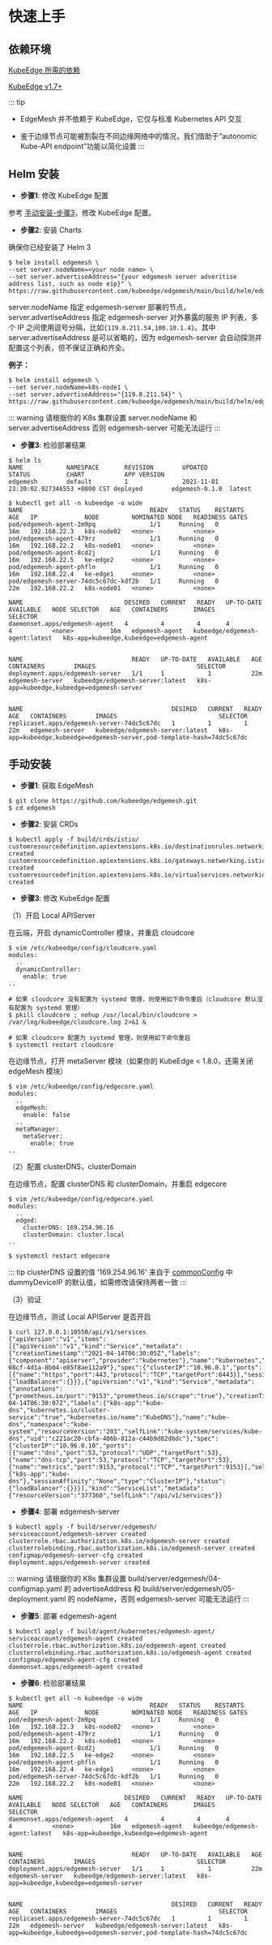 # 快速上手

## 依赖环境

[KubeEdge 所需的依赖](https://kubeedge.io/en/docs/#dependencies)

[KubeEdge v1.7+](https://github.com/kubeedge/kubeedge/releases)

::: tip
- EdgeMesh 并不依赖于 KubeEdge，它仅与标准 Kubernetes API 交互

- 鉴于边缘节点可能被割裂在不同边缘网络中的情况，我们借助于“autonomic Kube-API endpoint”功能以简化设置
:::

## Helm 安装
- **步骤1**: 修改 KubeEdge 配置

参考 [手动安装-步骤3](#step3)，修改 KubeEdge 配置。

- **步骤2**: 安装 Charts

确保你已经安装了 Helm 3

```
$ helm install edgemesh \
--set server.nodeName=<your node name> \
--set server.advertiseAddress="{your edgemesh server adveritise address list, such as node eip}" \
https://raw.githubusercontent.com/kubeedge/edgemesh/main/build/helm/edgemesh.tgz
```

server.nodeName 指定 edgemesh-server 部署的节点，server.advertiseAddress 指定 edgemesh-server 对外暴露的服务 IP 列表，多个 IP 之间使用逗号分隔，比如`{119.8.211.54,100.10.1.4}`。其中 server.advertiseAddress 是可以省略的，因为 edgemesh-server 会自动探测并配置这个列表，但不保证正确和齐全。

**例子：**

```shell
$ helm install edgemesh \
--set server.nodeName=k8s-node1 \
--set server.advertiseAddress="{119.8.211.54}" \
https://raw.githubusercontent.com/kubeedge/edgemesh/main/build/helm/edgemesh.tgz
```

::: warning
请根据你的 K8s 集群设置 server.nodeName 和 server.advertiseAddress 否则 edgemesh-server 可能无法运行
:::

- **步骤3**: 检验部署结果

```shell
$ helm ls
NAME            NAMESPACE       REVISION        UPDATED                                 STATUS          CHART           APP VERSION
edgemesh        default         1               2021-11-01 23:30:02.927346553 +0800 CST deployed        edgemesh-0.1.0  latest
```

```shell
$ kubectl get all -n kubeedge -o wide
NAME                                   READY   STATUS    RESTARTS   AGE   IP             NODE         NOMINATED NODE   READINESS GATES
pod/edgemesh-agent-2m9pq               1/1     Running   0          16m   192.168.22.3   k8s-node02   <none>           <none>
pod/edgemesh-agent-479rz               1/1     Running   0          16m   192.168.22.2   k8s-node01   <none>           <none>
pod/edgemesh-agent-8cd2j               1/1     Running   0          16m   192.168.22.5   ke-edge2     <none>           <none>
pod/edgemesh-agent-phfln               1/1     Running   0          16m   192.168.22.4   ke-edge1     <none>           <none>
pod/edgemesh-server-74dc5c67dc-kdf2b   1/1     Running   0          22m   192.168.22.2   k8s-node01   <none>           <none>

NAME                            DESIRED   CURRENT   READY   UP-TO-DATE   AVAILABLE   NODE SELECTOR   AGE   CONTAINERS       IMAGES                           SELECTOR
daemonset.apps/edgemesh-agent   4         4         4       4            4           <none>          16m   edgemesh-agent   kubeedge/edgemesh-agent:latest   k8s-app=kubeedge,kubeedge=edgemesh-agent


NAME                              READY   UP-TO-DATE   AVAILABLE   AGE   CONTAINERS        IMAGES                            SELECTOR
deployment.apps/edgemesh-server   1/1     1            1           22m   edgemesh-server   kubeedge/edgemesh-server:latest   k8s-app=kubeedge,kubeedge=edgemesh-server


NAME                                         DESIRED   CURRENT   READY   AGE   CONTAINERS        IMAGES                            SELECTOR
replicaset.apps/edgemesh-server-74dc5c67dc   1         1         1       22m   edgemesh-server   kubeedge/edgemesh-server:latest   k8s-app=kubeedge,kubeedge=edgemesh-server,pod-template-hash=74dc5c67dc
```

## 手动安装

- **步骤1**: 获取 EdgeMesh

```shell
$ git clone https://github.com/kubeedge/edgemesh.git
$ cd edgemesh
```

<a name="step3"></a>
- **步骤2**: 安装 CRDs

```shell
$ kubectl apply -f build/crds/istio/
customresourcedefinition.apiextensions.k8s.io/destinationrules.networking.istio.io created
customresourcedefinition.apiextensions.k8s.io/gateways.networking.istio.io created
customresourcedefinition.apiextensions.k8s.io/virtualservices.networking.istio.io created
```

- **步骤3**: 修改 KubeEdge 配置

（1）开启 Local APIServer

在云端，开启 dynamicController 模块，并重启 cloudcore

```shell
$ vim /etc/kubeedge/config/cloudcore.yaml
modules:
  ..
  dynamicController:
    enable: true
..
```

```shell
# 如果 cloudcore 没有配置为 systemd 管理，则使用如下命令重启（cloudcore 默认没有配置为 systemd 管理）
$ pkill cloudcore ; nohup /usr/local/bin/cloudcore > /var/log/kubeedge/cloudcore.log 2>&1 &

# 如果 cloudcore 配置为 systemd 管理，则使用如下命令重启
$ systemctl restart cloudcore
```

在边缘节点，打开 metaServer 模块（如果你的 KubeEdge < 1.8.0，还需关闭 edgeMesh 模块）

```shell
$ vim /etc/kubeedge/config/edgecore.yaml
modules:
  ..
  edgeMesh:
    enable: false
  ..
  metaManager:
    metaServer:
      enable: true
..
```

（2）配置 clusterDNS，clusterDomain

在边缘节点，配置 clusterDNS 和 clusterDomain，并重启 edgecore

```shell
$ vim /etc/kubeedge/config/edgecore.yaml
modules:
  ..
  edged:
    clusterDNS: 169.254.96.16
    clusterDomain: cluster.local
..
```

```shell
$ systemctl restart edgecore
```

::: tip
clusterDNS 设置的值 '169.254.96.16' 来自于 [commonConfig](../reference/config-items.md#表1-2-commonconfig) 中 dummyDeviceIP 的默认值，如需修改请保持两者一致
:::

（3）验证

在边缘节点，测试 Local APIServer 是否开启

```shell
$ curl 127.0.0.1:10550/api/v1/services
{"apiVersion":"v1","items":[{"apiVersion":"v1","kind":"Service","metadata":{"creationTimestamp":"2021-04-14T06:30:05Z","labels":{"component":"apiserver","provider":"kubernetes"},"name":"kubernetes","namespace":"default","resourceVersion":"147","selfLink":"default/services/kubernetes","uid":"55eeebea-08cf-4d1a-8b04-e85f8ae112a9"},"spec":{"clusterIP":"10.96.0.1","ports":[{"name":"https","port":443,"protocol":"TCP","targetPort":6443}],"sessionAffinity":"None","type":"ClusterIP"},"status":{"loadBalancer":{}}},{"apiVersion":"v1","kind":"Service","metadata":{"annotations":{"prometheus.io/port":"9153","prometheus.io/scrape":"true"},"creationTimestamp":"2021-04-14T06:30:07Z","labels":{"k8s-app":"kube-dns","kubernetes.io/cluster-service":"true","kubernetes.io/name":"KubeDNS"},"name":"kube-dns","namespace":"kube-system","resourceVersion":"203","selfLink":"kube-system/services/kube-dns","uid":"c221ac20-cbfa-406b-812a-c44b9d82d6dc"},"spec":{"clusterIP":"10.96.0.10","ports":[{"name":"dns","port":53,"protocol":"UDP","targetPort":53},{"name":"dns-tcp","port":53,"protocol":"TCP","targetPort":53},{"name":"metrics","port":9153,"protocol":"TCP","targetPort":9153}],"selector":{"k8s-app":"kube-dns"},"sessionAffinity":"None","type":"ClusterIP"},"status":{"loadBalancer":{}}}],"kind":"ServiceList","metadata":{"resourceVersion":"377360","selfLink":"/api/v1/services"}}
```

- **步骤4**: 部署 edgemesh-server

```shell
$ kubectl apply -f build/server/edgemesh/
serviceaccount/edgemesh-server created
clusterrole.rbac.authorization.k8s.io/edgemesh-server created
clusterrolebinding.rbac.authorization.k8s.io/edgemesh-server created
configmap/edgemesh-server-cfg created
deployment.apps/edgemesh-server created
```

::: warning
请根据你的 K8s 集群设置 build/server/edgemesh/04-configmap.yaml 的 advertiseAddress 和 build/server/edgemesh/05-deployment.yaml 的 nodeName，否则 edgemesh-server 可能无法运行
:::

- **步骤5**: 部署 edgemesh-agent

```shell
$ kubectl apply -f build/agent/kubernetes/edgemesh-agent/
serviceaccount/edgemesh-agent created
clusterrole.rbac.authorization.k8s.io/edgemesh-agent created
clusterrolebinding.rbac.authorization.k8s.io/edgemesh-agent created
configmap/edgemesh-agent-cfg created
daemonset.apps/edgemesh-agent created
```

- **步骤6**: 检验部署结果

```shell
$ kubectl get all -n kubeedge -o wide
NAME                                   READY   STATUS    RESTARTS   AGE   IP             NODE         NOMINATED NODE   READINESS GATES
pod/edgemesh-agent-2m9pq               1/1     Running   0          16m   192.168.22.3   k8s-node02   <none>           <none>
pod/edgemesh-agent-479rz               1/1     Running   0          16m   192.168.22.2   k8s-node01   <none>           <none>
pod/edgemesh-agent-8cd2j               1/1     Running   0          16m   192.168.22.5   ke-edge2     <none>           <none>
pod/edgemesh-agent-phfln               1/1     Running   0          16m   192.168.22.4   ke-edge1     <none>           <none>
pod/edgemesh-server-74dc5c67dc-kdf2b   1/1     Running   0          22m   192.168.22.2   k8s-node01   <none>           <none>

NAME                            DESIRED   CURRENT   READY   UP-TO-DATE   AVAILABLE   NODE SELECTOR   AGE   CONTAINERS       IMAGES                           SELECTOR
daemonset.apps/edgemesh-agent   4         4         4       4            4           <none>          16m   edgemesh-agent   kubeedge/edgemesh-agent:latest   k8s-app=kubeedge,kubeedge=edgemesh-agent


NAME                              READY   UP-TO-DATE   AVAILABLE   AGE   CONTAINERS        IMAGES                            SELECTOR
deployment.apps/edgemesh-server   1/1     1            1           22m   edgemesh-server   kubeedge/edgemesh-server:latest   k8s-app=kubeedge,kubeedge=edgemesh-server


NAME                                         DESIRED   CURRENT   READY   AGE   CONTAINERS        IMAGES                            SELECTOR
replicaset.apps/edgemesh-server-74dc5c67dc   1         1         1       22m   edgemesh-server   kubeedge/edgemesh-server:latest   k8s-app=kubeedge,kubeedge=edgemesh-server,pod-template-hash=74dc5c67dc
```
